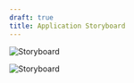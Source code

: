```yaml
---
draft: true
title: Application Storyboard
---
```


![Storyboard](/img/storyboard-main.png)

![Storyboard](/img/storyboard-dropdown.png)
